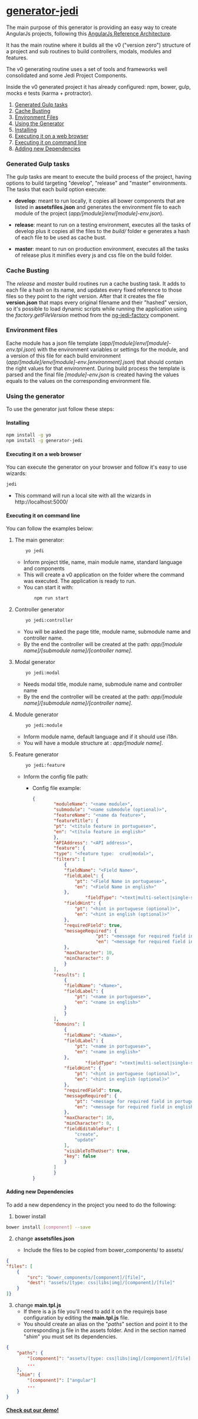 # [generator-jedi](https://github.com/jediproject/generator-jedi)

The main purpose of this generator is providing an easy way to create AngularJs projects, following this [AngularJs Reference Architecture](http://jediproject.github.io). 

It has the main routine where it builds all the v0 ("version zero") structure of a project and sub routines to build controllers, modals, modules and features.

The v0 generating routine uses a set of tools and frameworks well consolidated and some Jedi Project Components.

Inside the v0 generated project it has already configured: npm, bower, gulp, mocks e tests (karma + protractor).

1. [Generated Gulp tasks](#generated-gulp-tasks)
2. [Cache Busting](#cache-busting)
3. [Environment Files](#environment-files)
4. [Using the Generator](#using-the-generator)
  1. [Installing](#installing)
  2. [Executing it on a web browser](#executing-it-on-a-web-browser)
  3. [Executing it on command line](#executing-it-on-command-line)
  4. [Adding new Dependencies](#adding-new-dependencies)

### Generated Gulp tasks

The gulp tasks are meant to execute the build process of the project, having options to build targeting "develop", "release" and "master" environments. The tasks that each build option execute:

- **develop**: meant to run locally, it copies all bower components that are listed in **assetsfiles.json** and generates the environment file to each module of the project (*app/[module]/env/[module]-env.json*).

- **release**: meant to run on a testing environment, executes all the tasks of develop plus it copies all the files to the *build/* folder e generates a hash of each file to be used as cache bust.

- **master**: meant to run on production environment, executes all the tasks of release plus it minifies every js and css file on the build folder.

### Cache Busting

The *release* and *master* build routines run a cache busting task. It adds to each file a hash on its name, and updates every fixed reference to those files so they point to the right version. After that it creates the file **version.json** that maps every original filename and their "hashed" version, so it's possible to load dynamic scripts while running the application using the *factory.getFileVersion* method from the [ng-jedi-factory](https://github.com/jediproject/ng-jedi-factory) component.

### Environment files

Eache module has a json file template (*app/[module]/env/[module]-env.tpl.json*) with the environment variables or settings for the module, and a version of this file for each build environment (*app/[module]/env/[module]-env.[environment].json*) that should contain the right values for that environment. During build process the template is parsed and the final file *[module]-env.json* is created having the values equals to the values on the corresponding environment file. 

### Using the generator

To use the generator just follow these steps:

#### Installing

```bash
npm install -g yo
npm install -g generator-jedi
```

#### Executing it on a web browser

You can execute the generator on your browser and follow it's easy to use wizards:

```bash
jedi
```

- This command will run a local site with all the wizards in http://localhost:5000/

#### Executing it on command line

You can follow the examples below:

1. The main generator:
    ```bash
        yo jedi
    ```

    * Inform project title, name, main module name, standard language and components
    * This will create a v0 application on the folder where the command was executed. The application is ready to run.
    * You can start it with:
        ```bash
            npm run start
        ```

1. Controller generator
    ```bash
        yo jedi:controller
    ```

    * You will be asked the page title, module name, submodule name and controller name.
    * By the end the controller will be created at the path: *app/[module name]/[submodule name]/[controller name]*.
    
1. Modal generator
    ```bash
        yo jedi:modal
    ```

    * Needs modal title, module name, submodule name and controller name
    * By the end the controller will be created at the path: *app/[module name]/[submodule name]/[controller name]*.
    
1. Module generator
    ```bash
        yo jedi:module
    ```

    * Inform module name, default language and if it should use i18n.
    * You will have a module structure at : *app/[module name]*.
    
1. Feature generator
    ```bash
        yo jedi:feature
    ```

    * Inform the config file path:
        * Config file example:
        
            ```json
            {
                    "moduleName": "<name module>",
                    "submodule": "<name submodule (optional)>",
                    "featureName": "<name da feature>",
                    "featureTitle": {
                    "pt": "<título feature in portuguese>",
                    "en": "<título feature in english>"
                    },
                    "APIAddress": "<API address>",
                    "feature": {
                    "type": "<feature type:  crud|modal>",
                    "filters": [
                        {
                        "fieldName": "<Field Name>",
                        "fieldLabel": {
                            "pt": "<Field Name in portuguese>",
                            "en": "<Field Name in english>"
                        },
                                "fieldType": "<text|multi-select|single-select|text-multi-value|date|date-time|password|cpf|cnpj|tel|cep|int|currency|boolean >",
                        "fieldHint": {
                            "pt": "<hint in portuguese (optional)>",
                            "en": "<hint in english (optional)>"
                        },
                        "requiredField": true,
                        "messageRequired": {
                                    "pt": "<message for required field in portuguese (mandatory if required:true)>",
                                    "en": "<message for required field in english (mandatory if required:true)>"
                        },
                        "maxCharacter": 10,
                        "minCharacter": 0
                        }
                    ],
                    "results": [
                        {
                        "fieldName": "<Name>",
                        "fieldLabel": {
                            "pt": "<name in portuguese>",
                            "en": "<name in english>"
                        }
                        }
                    ],
                    "domains": [
                        {
                        "fieldName": "<Name>",
                        "fieldLabel": {
                            "pt": "<name in portuguese>",
                            "en": "<name in english>"
                        },
                                "fieldType": "<text|multi-select|single-select|text-multi-value|date|date-time|password|cpf|cnpj|tel|cep|int|currency|boolean >",
                        "fieldHint": {
                            "pt": "<hint in portuguese (optional)>",
                            "en": "<hint in english (optional)>"
                        },
                        "requiredField": true,
                        "messageRequired": {
                            "pt": "<message for required field in portuguese (mandatory if required:true)>",
                            "en": "<message for required field in english (mandatory if required:true)>"
                        },
                        "maxCharacter": 10,
                        "minCharacter": 0,
                        "fieldEditableFor": [
                            "create",
                            "update"
                        ],
                        "visibleToTheUser": true,
                        "key": false
                        }
                    ]
                    }
            }
            ```

#### Adding new Dependencies

To add a new dependency in the project you need to do the following:

1. bower install

```bash
bower install [component] --save
```

2. change **assetsfiles.json**

    - Include the files to be copied from bower_components/ to assets/
```json
{
"files": [
    {
        "src": "bower_components/[component]/[file]",
        "dest": "assets/[type: css|libs|img]/[component]/[file]"
    }
]}
```

3. change **main.tpl.js**
    - If there is a js file you'll need to add it on the requirejs base configuration by editing the **main.tpl.js** file.
    - You should create an alias on the "*paths*" section and point it to the corresponding js file in the assets folder. And in the section named "*shim*" you must set its dependencies.

```json
{
    "paths": {
        "[component]": "assets/[type: css|libs|img]/[component]/[file].js"
        ...
    },
    "shim": {
        "[component]": ["angular"]
        ...
    }
}
```

#### [Check out our demo!](https://github.com/jediproject/ng-jedi-demo)